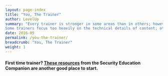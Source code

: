 ```yaml
---
layout: page-index
title: "You, The Trainer"
author: LevelUp
summary: "Every trainer is stronger in some areas than in others; however, the best are constantly seeking new ways to improve their skills. 
Some trainers focus too heavily on the technical details of content; others are amazing at leading activities, but leave participants with little understanding of how tools and practices can make them “safer.” In the worst case scenarios, participants feel alienated from the subject (or the trainer), don’t enjoy themselves, or the workshop leaves them further confused. We've gathered insight and learnings from trainers around the world, and have distilled these into a collection of helpful resources to help digital security trainers consider their personal growth and development."
date: 2016-05
permalink: /you-the-trainer/
breadcrumb: "You, The Trainer"
weight: 1
---
```

#### First time trainer? [These resources](https://www.securityeducationcompanion.org/articles#quick-start) from the Security Education Companion are another good place to start.
